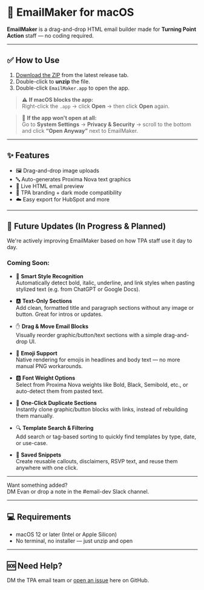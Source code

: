 # 📧 EmailMaker for macOS

**EmailMaker** is a drag-and-drop HTML email builder made for **Turning Point Action** staff — no coding required.

---

## ✅ How to Use

1. [Download the ZIP](#) from the latest release tab.
2. Double-click to **unzip** the file.
3. Double-click `EmailMaker.app` to open the app.

> ⚠️ **If macOS blocks the app:**  
> Right-click the `.app` → click **Open** → then click **Open** again.

> 🚫 **If the app won't open at all:**  
> Go to **System Settings** → **Privacy & Security** → scroll to the bottom and click **“Open Anyway”** next to EmailMaker.

---

## ✨ Features

- 🖼️ Drag-and-drop image uploads
- 🔤 Auto-generates Proxima Nova text graphics
- 🧩 Live HTML email preview
- 🎨 TPA branding + dark mode compatibility
- ☁️ Easy export for HubSpot and more

---

## 🚧 Future Updates (In Progress & Planned)

We're actively improving EmailMaker based on how TPA staff use it day to day.

### Coming Soon:

- 🧠 **Smart Style Recognition**  
  Automatically detect bold, italic, underline, and link styles when pasting stylized text (e.g. from ChatGPT or Google Docs).

- 🅰️ **Text-Only Sections**  
  Add clean, formatted title and paragraph sections without any image or button. Great for intros or updates.

- ✋ **Drag & Move Email Blocks**  
  Visually reorder graphic/button/text sections with a simple drag-and-drop UI.

- 🌈 **Emoji Support**  
  Native rendering for emojis in headlines and body text — no more manual PNG workarounds.

- 🅱️ **Font Weight Options**  
  Select from Proxima Nova weights like Bold, Black, Semibold, etc., or auto-detect them from pasted text.

- 📄 **One-Click Duplicate Sections**  
  Instantly clone graphic/button blocks with links, instead of rebuilding them manually.

- 🔍 **Template Search & Filtering**  
  Add search or tag-based sorting to quickly find templates by type, date, or use-case.

- 🧾 **Saved Snippets**  
  Create reusable callouts, disclaimers, RSVP text, and reuse them anywhere with one click.

---

Want something added?  
DM Evan or drop a note in the #email-dev Slack channel.

---

## 💻 Requirements

- macOS 12 or later (Intel or Apple Silicon)
- No terminal, no installer — just unzip and open

---

## 🆘 Need Help?

DM the TPA email team or [open an issue](#) here on GitHub.
